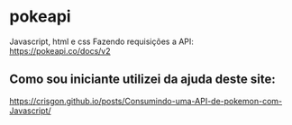 # pokeapi
Javascript, html e css
Fazendo requisições a API: https://pokeapi.co/docs/v2 


## Como sou iniciante utilizei da ajuda deste site:
https://crisgon.github.io/posts/Consumindo-uma-API-de-pokemon-com-Javascript/
